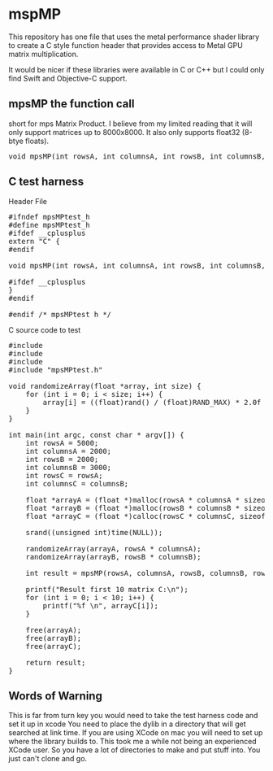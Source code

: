 # mspMP
This repository has one file that uses the metal performance shader library to create
a C style function header that provides access to Metal GPU matrix multiplication. 

It would be nicer if these libraries were available in C or C++ but I could only find Swift and
Objective-C support. 

## mpsMP the function call
short for mps Matrix Product. I believe from my limited reading that it will only support 
matrices up to 8000x8000. It also only supports float32 (8-btye floats). 
<pre>
void mpsMP(int rowsA, int columnsA, int rowsB, int columnsB, int rowsC, int columnsC, float *arrayA, float *arrayB, float *arrayC)
</pre>

## C test harness
Header File
<pre>
#ifndef mpsMPtest_h
#define mpsMPtest_h
#ifdef __cplusplus
extern "C" {
#endif

void mpsMP(int rowsA, int columnsA, int rowsB, int columnsB, int rowsC, int columnsC, float *arrayA, float *arrayB, float *arrayC);

#ifdef __cplusplus
}
#endif

#endif /* mpsMPtest_h */
</pre>


C source code to test
<pre>
#include <stdio.h>
#include <stdlib.h>
#include <time.h>
#include "mpsMPtest.h"

void randomizeArray(float *array, int size) {
    for (int i = 0; i < size; i++) {
        array[i] = ((float)rand() / (float)RAND_MAX) * 2.0f - 1.0f;
    }
}

int main(int argc, const char * argv[]) {
    int rowsA = 5000;
    int columnsA = 2000;
    int rowsB = 2000;
    int columnsB = 3000;
    int rowsC = rowsA;
    int columnsC = columnsB;

    float *arrayA = (float *)malloc(rowsA * columnsA * sizeof(float));
    float *arrayB = (float *)malloc(rowsB * columnsB * sizeof(float));
    float *arrayC = (float *)calloc(rowsC * columnsC, sizeof(float)); // calloc initializes to zero

    srand((unsigned int)time(NULL));

    randomizeArray(arrayA, rowsA * columnsA);
    randomizeArray(arrayB, rowsB * columnsB);

    int result = mpsMP(rowsA, columnsA, rowsB, columnsB, rowsC, columnsC, arrayA, arrayB, arrayC);

    printf("Result first 10 matrix C:\n");
    for (int i = 0; i < 10; i++) {
        printf("%f \n", arrayC[i]);
    }

    free(arrayA);
    free(arrayB);
    free(arrayC);

    return result;
}
</pre>

## Words of Warning
This is far from turn key you would need to take the test harness code and set it up in xcode
You need to place the dylib in a directory that will get searched at link time. If you are using 
XCode on mac you will need to set up where the library builds to. This took me a while not being 
an experienced XCode user. So you have a lot of directories to make and put stuff into. You just 
can't clone and go. 

